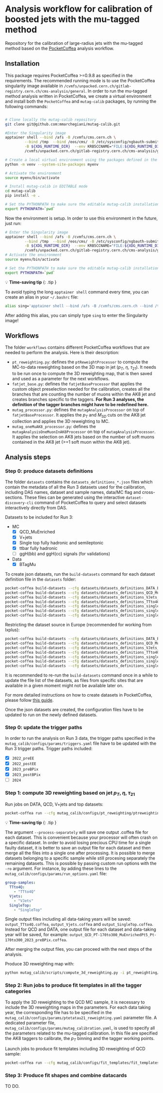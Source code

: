 # Analysis workflow for calibration of boosted jets with the mu-tagged method
Repository for the calibration of large-radius jets with the mu-tagged method based on the [PocketCoffea](https://pocketcoffea.readthedocs.io/en/latest/index.html) analysis workflow.

## Installation
This package requires PocketCoffea >=0.9.8 as specified in the requirements.
The recommended running mode is to use the PocketCoffea singularity image available in `/cvmfs/unpacked.cern.ch/gitlab-registry.cern.ch/cms-analysis/general`.
In order to run the mu-tagged method analysis written in PocketCoffea, we create a virtual environment and install both the `PocketCoffea` and `mutag-calib` packages,
by running the following commands:

```bash

# Clone locally the mutag-calib repository
git clone git@github.com:mmarchegiani/mutag-calib.git

#Enter the Singularity image
apptainer shell --bind /afs -B /cvmfs/cms.cern.ch \
         --bind /tmp  --bind /eos/cms/ -B /etc/sysconfig/ngbauth-submit \
         -B ${XDG_RUNTIME_DIR}  --env KRB5CCNAME="FILE:${XDG_RUNTIME_DIR}/krb5cc"  \
         /cvmfs/unpacked.cern.ch/gitlab-registry.cern.ch/cms-analysis/general/pocketcoffea:lxplus-el9-stable

# Create a local virtual environment using the packages defined in the apptainer image
python -m venv --system-site-packages myenv

# Activate the environment
source myenv/bin/activate

# Install mutag-calib in EDITABLE mode
cd mutag-calib
pip install -e .

# Set the PYTHONPATH to make sure the editable mutag-calib installation is picked up
export PYTHONPATH=`pwd`
```

Now the environment is setup. In order to use this environment in the future, just run:
```bash
# Enter the Singularity image
apptainer shell --bind /afs -B /cvmfs/cms.cern.ch \
         --bind /tmp  --bind /eos/cms/ -B /etc/sysconfig/ngbauth-submit \
         -B ${XDG_RUNTIME_DIR}  --env KRB5CCNAME="FILE:${XDG_RUNTIME_DIR}/krb5cc"  \
         /cvmfs/unpacked.cern.ch/gitlab-registry.cern.ch/cms-analysis/general/pocketcoffea:lxplus-el9-stable
# Activate the environment
source myenv/bin/activate

# Set the PYTHONPATH to make sure the editable mutag-calib installation is picked up
export PYTHONPATH=`pwd`
```

💡 **Time-saving tip**
{: .tip }

To avoid typing the long `apptainer shell` command every time, you can create an alias in your `~/.bashrc` file:

```bash
alias sing='apptainer shell --bind /afs -B /cvmfs/cms.cern.ch --bind /tmp --bind /eos/cms/ -B /etc/sysconfig/ngbauth-submit -B ${XDG_RUNTIME_DIR} --env KRB5CCNAME="FILE:${XDG_RUNTIME_DIR}/krb5cc" /cvmfs/unpacked.cern.ch/gitlab-registry.cern.ch/cms-analysis/general/pocketcoffea:lxplus-el9-stable'
```

After adding this alias, you can simply type `sing` to enter the Singularity image!

## Workflows
The folder `workflows` contains different PocketCoffea workflows that are needed to perform the analysis.
Here is their description:

- `pt_reweighting.py`: defines the `ptReweightProcessor` to compute the MC-to-data reweighting based on the 3D map in jet ($p_T$, $\eta$, $\tau_{21}$). It needs to be run once to compute the 3D reweighting map, that is then saved and used as a parameter for the next workflows.
- `fatjet_base.py`: defines the `fatjetBaseProcessor` that applies the custom object preselection needed for the calibration, creates all the branches that are counting the number of muons within the AK8 jet and creates branches specific to the taggers. **For Run 3 analyses, the definition of the tagger branches might have to be redefined here.**
- `mutag_processor.py`: defines the `mutagAnalysisProcessor` on top of `fatjetBaseProcessor`. It applies the $p_T$ and $M_{SD}$ cuts on the AK8 jet collection and applies the 3D reweighting to MC.
- `mutag_oneMuAK8_processor.py`: defines the `mutagAnalysisOneMuonInAK8Processor` on top of `mutagAnalysisProcessor`. It applies the selection on AK8 jets based on the number of soft muons contained in the AK8 jet (>=1 soft muon within the AK8 jet).

## Analysis steps
### Step 0: produce datasets definitions
The folder `datasets` contains the `datasets_definitions_*.json` files which contain the metadata of all the Run 3 datasets used for the calibration, including DAS names, dataset and sample names, data/MC flag and cross-sections.
These files can be generated using the interactive `dataset-discovery-cli` command of PocketCoffea to query and select datasets interactively directly from DAS.

Datasets to be included for Run 3:

- MC
    - [x] QCD_MuEnriched
    - [x] V+jets
    - [x] Single top fully hadronic and semileptonic
    - [x] ttbar fully hadronic
    - [ ] ggH(bb) and ggH(cc) signals (for validations)
- Data
    - [x] BTagMu

To create json datasets, run the `build-datasets` command for each dataset definition file in the `datasets` folder:
```bash
pocket-coffea build-datasets --cfg datasets/datasets_definitions_DATA_BTagMu_run3.json -o
pocket-coffea build-datasets --cfg datasets/datasets_definitions_QCD_MuEnriched_run3.json -o
pocket-coffea build-datasets --cfg datasets/datasets_definitions_VJets_run3.json -o
pocket-coffea build-datasets --cfg datasets/datasets_definitions_TTto4Q_run3.json -o
pocket-coffea build-datasets --cfg datasets/datasets_definitions_singletop_semileptonic.json -o
pocket-coffea build-datasets --cfg datasets/datasets_definitions_singletop_fullyhadronic.json -o
pocket-coffea build-datasets --cfg datasets/datasets_definitions_singletop_s-channel.json -o
```

Restricting the dataset source in Europe (recommended for working from lxplus):
```bash
pocket-coffea build-datasets --cfg datasets/datasets_definitions_DATA_BTagMu_run3.json -o -rs 'T[123]_(FR|IT|DE|BE|CH|UK)_\w+'
pocket-coffea build-datasets --cfg datasets/datasets_definitions_QCD_MuEnriched_run3.json -o -rs 'T[123]_(FR|IT|DE|BE|CH|UK)_\w+'
pocket-coffea build-datasets --cfg datasets/datasets_definitions_VJets_run3.json -o -rs 'T[123]_(FR|IT|DE|BE|CH|UK)_\w+'
pocket-coffea build-datasets --cfg datasets/datasets_definitions_TTto4Q_run3.json -o -rs 'T[123]_(FR|IT|DE|BE|CH|UK)_\w+'
pocket-coffea build-datasets --cfg datasets/datasets_definitions_singletop_semileptonic.json -o -rs 'T[123]_(FR|IT|DE|BE|CH|UK)_\w+'
pocket-coffea build-datasets --cfg datasets/datasets_definitions_singletop_fullyhadronic.json -o -rs 'T[123]_(FR|IT|DE|BE|CH|UK)_\w+'
pocket-coffea build-datasets --cfg datasets/datasets_definitions_singletop_s-channel.json -o -rs 'T[123]_(FR|IT|DE|BE|CH|UK)_\w+'
```

It is recommended to re-run the `build-datasets` command once in a while to update the file list of the datasets, as files from specific sites that are available in a given moment might not be available later on.

For more detailed instructions on how to create datasets in PocketCoffea, please follow [this guide](https://pocketcoffea.readthedocs.io/en/latest/datasets.html#datasets-handling).

Once the json datasets are created, the configuration files have to be updated to run on the newly defined datasets.

### Step 0: update the trigger paths
In order to run the analysis on Run 3 data, the trigger paths specified in the `mutag_calib/configs/params/triggers.yaml` file have to be updated with the Run 3 trigger paths. Trigger paths included:
- [x] `2022_preEE`
- [x] `2022_postEE`
- [x] `2023_preBPix`
- [x] `2023_postBPix`
- [ ] `2024`

### Step 1: compute 3D reweighting based on jet $p_T$, $\eta$, $\tau_{21}$
Run jobs on DATA, QCD, V+jets and top datasets:
```bash
pocket-coffea run --cfg mutag_calib/configs/pt_reweighting/ptreweighting_run3.py -o pt_reweighting -e dask@lxplus -ro mutag_calib/configs/params/run_options.yaml --process-separately 
```

💡 **Time-saving tip**
{: .tip }

The argument `--process-separately` will save one output .coffea file for each dataset. This is convenient because your processor will often crash on a specific dataset. In order to avoid losing precious CPU time for a single faulty dataset, it is better to save an output file for each dataset and then merge all the files into a single one after processing.
It is possible to merge datasets belonging to a specific sample while still procesing separately the remaining datasets. This is possible by passing custom run options with the `-ro` argument. For instance, by adding these lines to the `mutag_calib/configs/params/run_options.yaml` file:
```yaml
group-samples:
  TTto4Q:
    - "TTto4Q"
  Vjets:
    - "VJets"
  SingleTop:
    - "SingleTop"
```
Single output files including all data-taking years will be saved: `output_TTto4Q.coffea`, `output_Vjets.coffea` and `output_SingleTop.coffea`. Instead for QCD and DATA, one output file for each dataset and data-taking year will be saved, for example: `output_QCD_PT-170to300_MuEnrichedPt5_Pt-170to300_2023_preBPix.coffea`.

After merging the output files, you can proceed with the next steps of the analysis.

Produce 3D reweighting map with:
```bash
python mutag_calib/scripts/compute_3d_reweighting.py -i pt_reweighting/output_all.coffea -o pt_reweighting/3d_reweighting --test
```

### Step 2: Run jobs to produce fit templates in all the tagger categories
To apply the 3D reweighting to the QCD MC sample, it is necessary to include the 3D reweighting maps in the parameters.
For each data taking year, the corresponding file has to be specified in the `mutag_calib/configs/params/ptetatau21_reweighting.yaml` parameter file.
A dedicated parameter file, `mutag_calib/configs/params/mutag_calibration.yaml`, is used to specify all the parameters related to the mu-tagged calibration. In this file are specified the AK8 taggers to calibrate, the $p_T$ binning and the tagger working points.

Launch jobs to produce fit templates including 3D reweighting of QCD sample:
```bash
pocket-coffea run --cfg mutag_calib/configs/fit_templates/fit_templates_Run3.py -o fit_templates -e dask@lxplus --custom-run-options mutag_calib/configs/params/run_options.yaml --process-separately
```

### Step 3: Produce fit shapes and combine datacards

TO DO.
